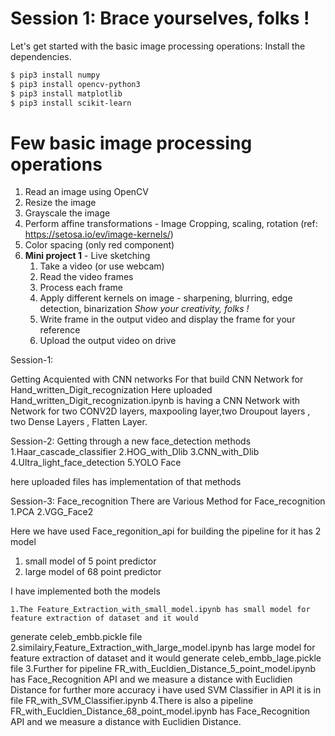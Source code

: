 # Session 1: Brace yourselves, folks !

Let's get started with the basic image processing operations:
Install the dependencies.

```sh
$ pip3 install numpy
$ pip3 install opencv-python3 
$ pip3 install matplotlib 
$ pip3 install scikit-learn 
```

# Few basic image processing operations

1. Read an image using OpenCV
2. Resize the image
3. Grayscale the image
4. Perform affine transformations - Image Cropping, scaling, rotation 
(ref: https://setosa.io/ev/image-kernels/)
5. Color spacing (only red component)
6. **Mini project 1** - Live sketching 
    1.  Take a video (or use webcam)
    2.  Read the video frames
    3. Process each frame 
    4. Apply different kernels on image - sharpening, blurring, edge detection, binarization
    *Show your creativity, folks !*
    5. Write frame in the output video and display the frame for your reference
    6. Upload the output video on drive

Session-1:

Getting Acquiented with CNN networks
For that build CNN Network for Hand_written_Digit_recognization
Here uploaded Hand_written_Digit_recognization.ipynb is having a CNN Network with Network for two CONV2D layers,
maxpooling layer,two Droupout layers , two Dense Layers , Flatten Layer.

Session-2:
Getting through a new face_detection methods
1.Haar_cascade_classifier
2.HOG_with_Dlib
3.CNN_with_Dlib
4.Ultra_light_face_detection
5.YOLO Face

here uploaded files has implementation of that methods

Session-3:
Face_recognition
There are Various Method for Face_recognition
1.PCA
2.VGG_Face2

Here we have used Face_regonition_api for building the pipeline for it has 2 model
1. small model of 5 point predictor
2. large model of 68 point predictor


I have implemented both the models

    1.The Feature_Extraction_with_small_model.ipynb has small model for feature extraction of dataset and it would
generate celeb_embb.pickle file
    2.similairy,Feature_Extraction_with_large_model.ipynb has large model for feature extraction of dataset and it would
generate celeb_embb_lage.pickle file
    3.Further for pipeline FR_with_Eucldien_Distance_5_point_model.ipynb has Face_Recognition API and we measure a distance
with Euclidien Distance for further more accuracy i have used SVM Classifier in API it is in file
FR_with_SVM_Classifier.ipynb
    4.There is also a  pipeline FR_with_Eucldien_Distance_68_point_model.ipynb has Face_Recognition API and we measure a distance
with Euclidien Distance.
